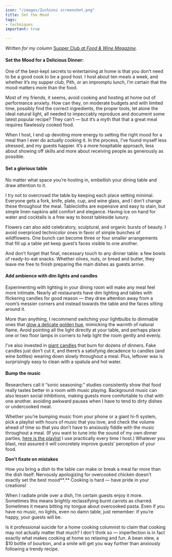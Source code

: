 ```yaml
---
icon: "/images/Zuchinni screenshot.png"
title: Set the Mood
tags:
- techniques
important: true

---
```

_Written for my column_ [Supper Club _at Food & Wine Magazine_](https://www.foodandwine.com/cooking-techniques/hot-peppers-preserving-supper-club)_._

#### Set the Mood for a Delicious Dinner:

One of the best-kept secrets to entertaining at home is that you don’t need to be a good cook to be a good host. I host about ten meals a week, and whether it’s my supper club, Pith, or an impromptu lunch, I’m certain that the mood matters more than the food.

Most of my friends, it seems, avoid cooking and hosting at home out of performance anxiety. How can they, on moderate budgets and with limited time, possibly find the correct ingredients, the proper tools, let alone the ideal natural light, all needed to impeccably reproduce and document some latest popular recipe? They can’t — but it’s a myth that that a great meal requires flawlessly cooked food.

When I host, I end up devoting more energy to setting the right mood for a meal than I ever do actually cooking it. In the process, I’ve found myself less stressed, and my guests happier. It’s a more hospitable approach, less about showing off skills and more about receiving people as generously as possible.

#### **Set a glorious table**

No matter what space you’re hosting in, embellish your dining table and draw attention to it.

I try not to overcrowd the table by keeping each place setting minimal. Everyone gets a fork, knife, plate, cup, and wine glass, and I don’t change these throughout the meal. Tablecloths are expensive and easy to stain, but simple linen napkins add comfort and elegance. Having ice on hand for water and cocktails is a free way to boost tableside luxury.

Flowers can also add celebratory, sculptural, and organic bursts of beauty. I avoid overpriced technicolor ones in favor of simple bunches of wildflowers. One bunch can become three or four smaller arrangements that fill up a table yet keep guest’s faces visible to one another.

And don’t forget that final, necessary touch to any dinner table: a few bowls of ready-to-eat snacks. Whether olives, nuts, or bread and butter, they leave me free to finish preparing the main dishes as guests arrive.

#### Add ambience with dim lights and candles

Experimenting with lighting in your dining room will make any meal feel more intimate. Nearly all restaurants have dim lighting and tables with flickering candles for good reason — they draw attention away from a room’s messier corners and instead towards the table and the faces sitting around it.

More than anything, I recommend switching your lightbulbs to dimmable ones that [glow a delicate golden hue](https://amzn.to/2TAuZED), mimicking the warmth of natural flame. Avoid pointing all the light directly at your table, and perhaps place one or two floor lamps in corners to help light the room gently and evenly.

I’ve also invested in [giant candles](https://amzn.to/3anmALC) that burn for dozens of dinners. Fake candles just don’t cut it, and there’s a satisfying decadence to candles (and wine bottles) wearing down slowly throughout a meal. Plus, leftover wax is surprisingly easy to clean with a spatula and hot water.

#### Bump the music

Researchers call it “sonic seasoning:” studies consistently show that food really tastes better in a room with music playing. Background music can also lessen social inhibitions, making guests more comfortable to chat with one another. avoiding awkward pauses when I have to tend to dirty dishes or undercooked meat.

Whether you’re bumping music from your phone or a giant hi-fi system, pick a playlist with hours of music that you love, and check the volume ahead of time so that you don’t have to anxiously fiddle with the music throughout a meal. (If you want to tune into the sound of my own dinner parties, [here is the playlist](https://open.spotify.com/playlist/6WF8xZ4XMItYISVjbSzGKc?si=eMesobU6REqqlz_4MncOeg) I use practically every time I host.) Whatever you blast, rest assured it will concretely improve guests’ perception of your food.

**Don’t fixate on mistakes**

How you bring a dish to the table can make or break a meal far more than the dish itself. Nervously apologizing for overcooked chicken doesn’t exactly set the best mood**.** Cooking is hard — have pride in your creations!

When I radiate pride over a dish, I’m certain guests enjoy it more. Sometimes this means brightly reclassifying burnt carrots as charred. Sometimes it means bitting my tongue about overcooked pasta. Even if you have no music, no lights, even no damn table, just remember: if you’re happy, your guests will be.

Is it professional suicide for a home cooking columnist to claim that cooking may not actually matter that much? I don't think so — imperfection is in fact exactly what makes cooking at home so relaxing and fun. A bean stew, a $10 bottle of bourbon, and a smile will get you way further than anxiously following a trendy recipe.